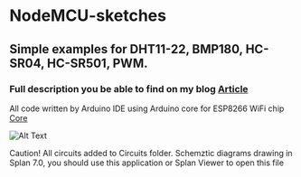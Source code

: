 # NodeMCU-sketches
## Simple examples for DHT11-22, BMP180, HC-SR04, HC-SR501, PWM.
### Full description you be able to find on my blog [Article](https://ledrunning.wordpress.com/2018/05/07/coding-nodemcu/)
All code written by Arduino IDE using Arduino core for ESP8266 WiFi chip [Core](https://github.com/esp8266/Arduino)


![Alt Text](https://habrastorage.org/webt/5b/3d/mv/5b3dmvnnppashyzo2100dc_wjsm.png)


Caution! All circuits added to Circuits folder. Schemztic diagrams drawing in Splan 7.0, you should use this application or Splan Viewer to open this file
